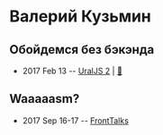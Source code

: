 # Валерий Кузьмин

## Обойдемся без бэкэнда
- 2017 Feb 13 -- [UralJS 2](https://www.youtube.com/watch?v=JrLv1UY2NLE&index=3)  | [:notebook:](http://slides.com/malcoriel/sls-at-uraljs/)  
## Waaaaasm?
- 2017 Sep 16-17 -- [FrontTalks](https://events.yandex.ru/lib/talks/4851/)    
